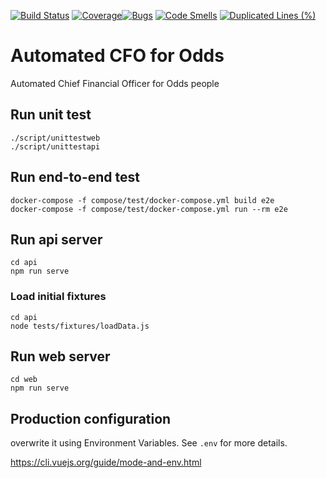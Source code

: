 [![Build Status](https://github.com/poorprogrammer/cfo/actions/workflows/build.yml/badge.svg)](https://github.com/poorprogrammer/cfo/actions)
[![Coverage](https://sonarcloud.io/api/project_badges/measure?project=poorprogrammer_cfo&metric=coverage)](https://sonarcloud.io/dashboard?id=poorprogrammer_cfo)[![Bugs](https://sonarcloud.io/api/project_badges/measure?project=poorprogrammer_cfo&metric=bugs)](https://sonarcloud.io/dashboard?id=poorprogrammer_cfo)
[![Code Smells](https://sonarcloud.io/api/project_badges/measure?project=poorprogrammer_cfo&metric=code_smells)](https://sonarcloud.io/dashboard?id=poorprogrammer_cfo)
[![Duplicated Lines (%)](https://sonarcloud.io/api/project_badges/measure?project=poorprogrammer_cfo&metric=duplicated_lines_density)](https://sonarcloud.io/dashboard?id=poorprogrammer_cfo)

# Automated CFO for Odds

Automated Chief Financial Officer for Odds people

## Run unit test

```
./script/unittestweb
./script/unittestapi
```

## Run end-to-end test

```
docker-compose -f compose/test/docker-compose.yml build e2e
docker-compose -f compose/test/docker-compose.yml run --rm e2e
```

## Run api server

```
cd api
npm run serve
```

### Load initial fixtures

```
cd api
node tests/fixtures/loadData.js
```

## Run web server

```
cd web
npm run serve
```



## Production configuration 

overwrite it using Environment Variables. See `.env` for more details.

<https://cli.vuejs.org/guide/mode-and-env.html>
